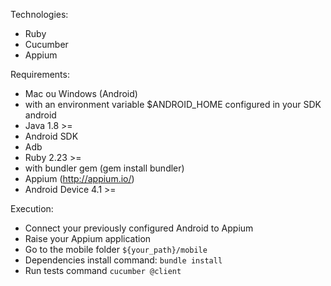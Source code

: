 Technologies:

 - Ruby
 - Cucumber
 - Appium

Requirements:

 - Mac ou Windows (Android) 
  - with an environment variable $ANDROID_HOME configured in your SDK android
 - Java 1.8 >=
 - Android SDK
 - Adb
 - Ruby 2.23 >=
  - with bundler gem (gem install bundler)
 - Appium (http://appium.io/)
 - Android Device 4.1 >=

Execution:

 - Connect your previously configured Android to Appium
 - Raise your Appium application
 - Go to the mobile folder `${your_path}/mobile`
 - Dependencies install command: `bundle install`
 - Run tests command `cucumber @client`